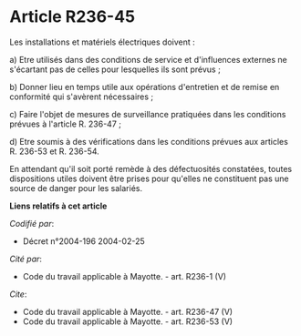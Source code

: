 # Article R236-45

Les installations et matériels électriques doivent : 

a) Etre utilisés dans des conditions de service et d'influences externes ne s'écartant pas de celles pour lesquelles ils sont
prévus ; 

b) Donner lieu en temps utile aux opérations d'entretien et de remise en conformité qui s'avèrent nécessaires ; 

c) Faire l'objet de mesures de surveillance pratiquées dans les conditions prévues à l'article R. 236-47 ; 

d) Etre soumis à des vérifications dans les conditions prévues aux articles R. 236-53 et R. 236-54.

En attendant qu'il soit porté remède à des défectuosités constatées, toutes dispositions utiles doivent être prises pour
qu'elles ne constituent pas une source de danger pour les salariés.

**Liens relatifs à cet article**

_Codifié par_:

  - Décret n°2004-196 2004-02-25

_Cité par_:

  - Code du travail applicable à Mayotte. - art. R236-1 (V)

_Cite_:

  - Code du travail applicable à Mayotte. - art. R236-47 (V)
  - Code du travail applicable à Mayotte. - art. R236-53 (V)
